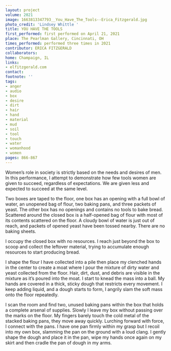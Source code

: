 ```yaml
---
layout: project
volume: 2021
image: 1663813347793__You_Have_The_Tools--Erica_Fitzgerald.jpg
photo_credit: 'Lindsey Whittle '
title: YOU HAVE THE TOOLS
first_performed: first performed on April 21, 2021
place: The Pearlman Gallery, Cincinnati, OH
times_performed: performed three times in 2021
contributor: ERICA FITZGERALD
collaborators:
home: Champaign, IL
links:
- elfitzgerald.com
contact:
footnote: ''
tags:
- anger
- audio
- box
- desire
- dirt
- hair
- hand
- material
- mud
- soil
- tool
- touch
- water
- womanhood
- women
pages: 866-867
---
```


Women’s role in society is strictly based on the needs and desires of men. In this performance, I attempt to demonstrate how few tools women are given to succeed, regardless of expectations. We are given less and expected to succeed at the same level.

Two boxes are taped to the floor, one box has an opening with a full bowl of water, an unopened bag of flour, two baking pans, and three packets of yeast. The other box has no openings and contains no tools to bake bread. Scattered around the closed box is a half-opened bag of flour with most of its contents scattered on the floor. A cloudy bowl of water is just out of reach, and packets of opened yeast have been tossed nearby. There are no baking sheets.

I occupy the closed box with no resources. I reach just beyond the box to scoop and collect the leftover material, trying to accumulate enough resources to start producing bread. 

I shape the flour I have collected into a pile then place my clenched hands in the center to create a moat where I pour the mixture of dirty water and yeast collected from the floor. Hair, dirt, dust, and debris are visible in the mixture as it’s poured into the moat. I start to knead the mass into a ball. My hands are covered in a thick, sticky dough that restricts every movement. I keep adding liquid, and a dough starts to form, I angrily slam the soft mass onto the floor repeatedly.

I scan the room and find two, unused baking pans within the box that holds a complete arsenal of supplies. Slowly I leave my box without passing over the marks on the floor. My fingers barely touch the cold metal of the stacked baking pans, they move away quickly. Lurching forward with force, I connect with the pans. I have one pan firmly within my grasp but I recoil into my own box, slamming the pan on the ground with a loud clang. I gently shape the dough and place it in the pan, wipe my hands once again on my skirt and then cradle the pan of dough in my arms.